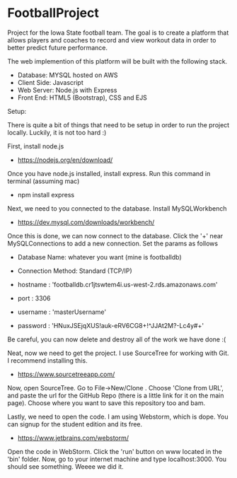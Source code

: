 # FootballProject
Project for the Iowa State football team. The goal is to create a platform that allows players and coaches to record and view workout data in order to better predict future performance. 

The web implemention of this platform will be built with the following stack.
* Database: MYSQL hosted on AWS
* Client Side: Javascript
* Web Server: Node.js with Express
* Front End: HTML5 (Bootstrap), CSS and EJS

Setup:

There is quite a bit of things that need to be setup in order to run the project locally. Luckily, it is not too hard :)

First, install node.js
* https://nodejs.org/en/download/

Once you have node.js installed, install express. Run this command in terminal (assuming mac)
* npm install express

Next, we need to you connected to the database. Install MySQLWorkbench
* https://dev.mysql.com/downloads/workbench/

Once this is done, we can now connect to the database. Click the '+' near MySQLConnections to add a new connection. 
Set the params as follows
* Database Name: whatever you want (mine is footballdb)
* Connection Method: Standard (TCP/IP)

* hostname : 'footballdb.cr1jtswtem4i.us-west-2.rds.amazonaws.com'
* port     : 3306
* username : 'masterUsername'
* password : 'HNuxJSEjqXUS!auk-eRV6CG8+!^JJAt2M?-Lc4y#+'

Be careful, you can now delete and destroy all of the work we have done :(

Neat, now we need to get the project. I use SourceTree for working with Git. I recommend installing this. 
* https://www.sourcetreeapp.com/

Now, open SourceTree. Go to File->New/Clone . Choose 'Clone from URL', and paste the url for the GitHub Repo (there is a little link for it on the main page). Choose where you want to save this repository too and bam.

Lastly, we need to open the code. I am using Webstorm, which is dope. You can signup for the student edition and its free.
* https://www.jetbrains.com/webstorm/

Open the code in WebStorm. Click the 'run' button on www located in the 'bin' folder. Now, go to your internet machine and type localhost:3000. You should see something. Weeee we did it.
